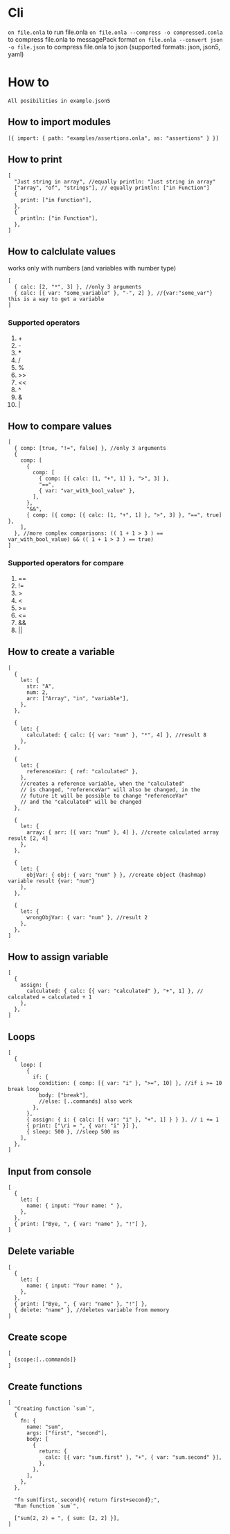 # Cli

`on file.onla` to run file.onla
`on file.onla --compress -o compressed.conla` to compress file.onla to messagePack format
`on file.onla --convert json -o file.json` to compress file.onla to json (supported formats: json, json5, yaml)

# How to

`All posibilities in example.json5`

## How to import modules

```json5
[{ import: { path: "examples/assertions.onla", as: "assertions" } }]
```

## How to print

```json5
[
  "Just string in array", //equally println: "Just string in array"
  ["array", "of", "strings"], // equally println: ["in Function"]
  {
    print: ["in Function"],
  },
  {
    println: ["in Function"],
  },
]
```

## How to calclulate values

works only with numbers (and variables with number type)

```json5
[
  { calc: [2, "*", 3] }, //only 3 arguments
  { calc: [{ var: "some_variable" }, "-", 2] }, //{var:"some_var"} this is a way to get a variable
]
```

### Supported operators

1. \+
2. \-
3. \*
4. \/
5. \%
6. \>\>
7. \<\<
8. \^
9. \&
10. \|

## How to compare values

```json5
[
  { comp: [true, "!=", false] }, //only 3 arguments
  {
    comp: [
      {
        comp: [
          { comp: [{ calc: [1, "+", 1] }, ">", 3] },
          "==",
          { var: "var_with_bool_value" },
        ],
      },
      "&&",
      { comp: [{ comp: [{ calc: [1, "+", 1] }, ">", 3] }, "==", true] },
    ],
  }, //more complex comparisons: (( 1 + 1 > 3 ) == var_with_bool_value) && (( 1 + 1 > 3 ) == true)
]
```

### Supported operators for compare

1. ==
2. !=
3. \>
4. \<
5. \>=
6. \<=
7. \&\&
8. \|\|

## How to create a variable

```json5
[
  {
    let: {
      str: "A",
      num: 2,
      arr: ["Array", "in", "variable"],
    },
  },

  {
    let: {
      calculated: { calc: [{ var: "num" }, "*", 4] }, //result 8
    },
  },

  {
    let: {
      referenceVar: { ref: "calculated" },
    },
    //creates a reference variable, when the "calculated"
    // is changed, "referenceVar" will also be changed, in the
    // future it will be possible to change "referenceVar"
    // and the "calculated" will be changed
  },

  {
    let: {
      array: { arr: [{ var: "num" }, 4] }, //create calculated array result [2, 4]
    },
  },

  {
    let: {
      objVar: { obj: { var: "num" } }, //create object (hashmap) variable result {var: "num"}
    },
  },

  {
    let: {
      wrongObjVar: { var: "num" }, //result 2
    },
  },
]
```

## How to assign variable

```json5
[
  {
    assign: {
      calculated: { calc: [{ var: "calculated" }, "+", 1] }, // calculated = calculated + 1
    },
  },
]
```

## Loops

```json5
[
  {
    loop: [
      {
        if: {
          condition: { comp: [{ var: "i" }, ">=", 10] }, //if i >= 10 break loop
          body: ["break"],
          //else: [..commands] also work
        },
      },
      { assign: { i: { calc: [{ var: "i" }, "+", 1] } } }, // i += 1
      { print: ["\ri = ", { var: "i" }] },
      { sleep: 500 }, //sleep 500 ms
    ],
  },
]
```

## Input from console

```json5
[
  {
    let: {
      name: { input: "Your name: " },
    },
  },
  { print: ["Bye, ", { var: "name" }, "!"] },
]
```

## Delete variable

```json5
[
  {
    let: {
      name: { input: "Your name: " },
    },
  },
  { print: ["Bye, ", { var: "name" }, "!"] },
  { delete: "name" }, //deletes variable from memory
]
```

## Create scope

```json5
[
  {scope:[..commands]}
]
```

## Create functions

```json5
[
  "Creating function `sum`",
  {
    fn: {
      name: "sum",
      args: ["first", "second"],
      body: [
        {
          return: {
            calc: [{ var: "sum.first" }, "+", { var: "sum.second" }],
          },
        },
      ],
    },
  },

  "fn sum(first, second){ return first+second};",
  "Run function `sum`",

  ["sum(2, 2) = ", { sum: [2, 2] }],
]
```

